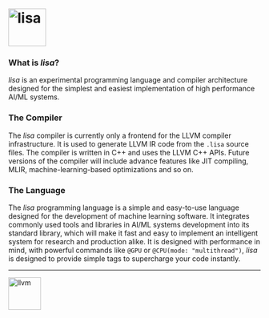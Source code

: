 # <img height="75" alt="lisa" src="https://github.com/MiracleFactory/lisa/assets/89094576/a64c8393-1d6e-4d30-b13c-400c09993e09">


### What is *lisa*?
*lisa* is an experimental programming language and compiler architecture designed for the simplest and easiest implementation of high performance AI/ML systems.

### The Compiler
The *lisa* compiler is currently only a frontend for the LLVM compiler infrastructure. It is used to generate LLVM IR code from the `.lisa` source files. The compiler is written in C++ and uses the LLVM C++ APIs. Future versions of the compiler will include advance features like JIT compiling, MLIR, machine-learning-based optimizations and so on.

### The Language
The *lisa* programming language is a simple and easy-to-use language designed for the development of machine learning software. It integrates commonly used tools and libraries in AI/ML systems development into its standard library, which will make it fast and easy to implement an intelligent system for research and production alike. It is designed with performance in mind, with powerful commands like `@GPU` or `@CPU(mode: "multithread")`, *lisa* is designed to provide simple tags to supercharge your code instantly.

---

<img height="65" alt="llvm" src="https://github.com/MiracleFactory/lisa/assets/89094576/e194ddff-48b7-421d-b470-c2f185ca3350">
